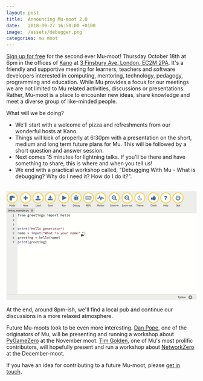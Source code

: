```yaml
---
layout: post
title:  Announcing Mu-moot 2.0
date:   2018-09-27 16:50:00 +0100
image:  /assets/debugger.png
categories: mu moot 
---
```


[Sign up for free](https://www.eventbrite.com/e/mu-moot-20-tickets-50730465187)
for the second ever Mu-moot! Thursday October 18th at 6pm in the offices
of [Kano](https://kano.me) at [3 Finsbury Ave, London, EC2M 2PA](https://goo.gl/maps/wvix9nMGfDK2).
It's a friendly and supportive meeting for learners, teachers and software
developers interested in computing, mentoring, technology, pedagogy,
programming and education. While Mu provides a focus for our meetings we are
not limited to Mu related activities, discussions or presentations. Rather,
Mu-moot is a place to encounter new ideas, share knowledge and meet a diverse
group of like-minded people.

What will we be doing?

* We'll start with a welcome of pizza and refreshments from our wonderful hosts
  at Kano.
* Things will kick of properly at 6:30pm with a presentation on the short,
  medium and long term future plans for Mu. This will be followed by a short
  question and answer session.
* Next comes 15 minutes for lightning talks. If you'll be there and have
  something to share, this is where and when you tell us!
* We end with a practical workshop called, "Debugging With Mu - What is
  debugging? Why do I need it? How do I do it?".

<br/>
<img src="/assets/debugger.gif"/>

At the end, around 8pm-ish, we'll find a local pub and continue our discussions
in a more relaxed atmosphere.

Future Mu-moots look to be even more interesting. [Dan Pope](https://twitter.com/lordmauve), one of the
originators of Mu, will be presenting and running a workshop about
[PyGameZero](https://pygame-zero.readthedocs.io/en/stable/) at the November moot. [Tim Golden](https://twitter.com/tjguk), one of Mu's most prolific
contributors, will hopefully present and run a workshop about [NetworkZero](https://networkzero.readthedocs.io/en/latest/)
at the December-moot.

If you have an idea for contributing to a future Mu-moot, please
<a href="mailto:ntoll@ntoll.org">get in touch</a>.
